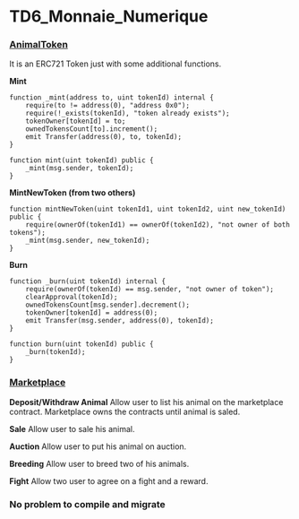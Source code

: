# TD6_Monnaie_Numerique

### [AnimalToken](https://github.com/nlecoufl/TD6_Monnaie_Numerique/blob/master/contracts/AnimalToken.sol) 
It is an ERC721 Token just with some additional functions.

**Mint**

    function _mint(address to, uint tokenId) internal {
        require(to != address(0), "address 0x0");
        require(!_exists(tokenId), "token already exists");
        tokenOwner[tokenId] = to;
        ownedTokensCount[to].increment();
        emit Transfer(address(0), to, tokenId);
    }
    
    function mint(uint tokenId) public {
        _mint(msg.sender, tokenId);
    }
    
**MintNewToken (from two others)**

    function mintNewToken(uint tokenId1, uint tokenId2, uint new_tokenId) public {
        require(ownerOf(tokenId1) == ownerOf(tokenId2), "not owner of both tokens");
        _mint(msg.sender, new_tokenId);
    }
    
**Burn**

    function _burn(uint tokenId) internal {
        require(ownerOf(tokenId) == msg.sender, "not owner of token");
        clearApproval(tokenId);
        ownedTokensCount[msg.sender].decrement();
        tokenOwner[tokenId] = address(0);
        emit Transfer(msg.sender, address(0), tokenId);
    }
    
    function burn(uint tokenId) public {
        _burn(tokenId);
    }
    
### [Marketplace](https://github.com/nlecoufl/TD6_Monnaie_Numerique/blob/master/contracts/Marketplace.sol)

**Deposit/Withdraw Animal**
Allow user to list his animal on the marketplace contract. Marketplace owns the contracts until animal is saled.

**Sale**
Allow user to sale his animal.

**Auction**
Allow user to put his animal on auction.

**Breeding**
Allow user to breed two of his animals.

**Fight**
Allow two user to agree on a fight and a reward.

### No problem to compile and migrate

